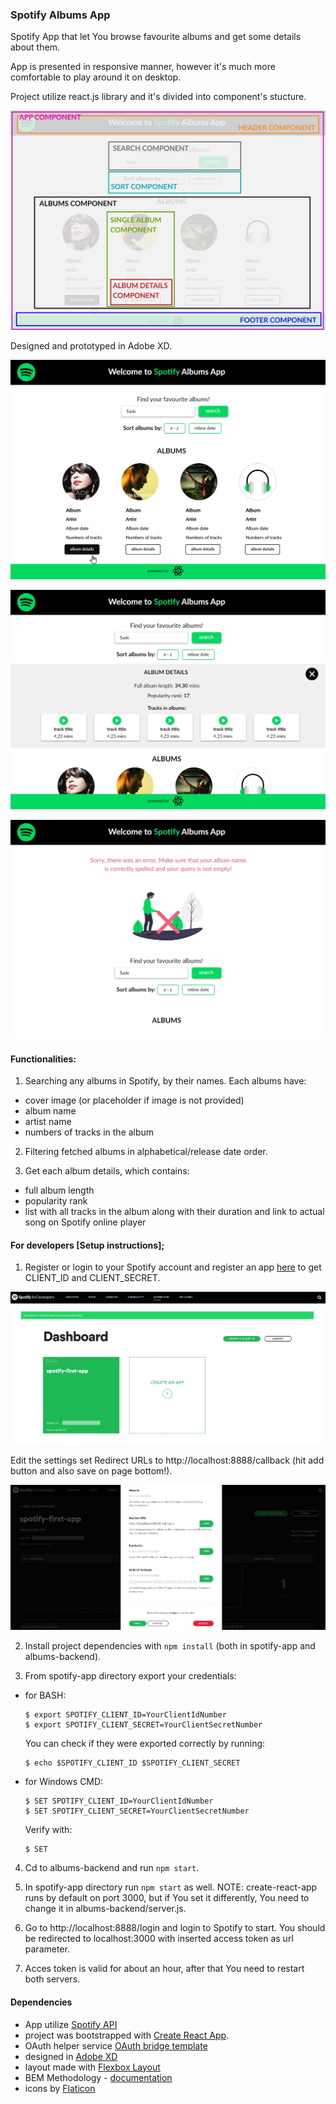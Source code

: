 ### Spotify Albums App

Spotify App that let You browse favourite albums and get some details about them.

App is presented in responsive manner, however it's much more comfortable to play around it on desktop.

Project utilize react.js library and it's divided into component's stucture.

![spotify-app-search](readme-imgs/components-structure.jpg)

Designed and prototyped in Adobe XD.

![spotify-app-search](readme-imgs/Search.jpg)

![spotify-app-album-details](readme-imgs/Album-details.jpg)

![spotify-app-error](readme-imgs/Error.jpg)

#### Functionalities: 
1. Searching any albums in Spotify, by their names. Each albums have:
  * cover image (or placeholder if image is not provided)
  * album name
  * artist name
  * numbers of tracks in the album

2. Filtering fetched albums in alphabetical/release date order.

3. Get each album details, which contains:
  * full album length
  * popularity rank
  * list with all tracks in the album along with their duration and link to actual song on Spotify online player

#### For developers [Setup instructions];

1. Register or login to your Spotify account and register an app [here](https://developer.spotify.com/dashboard/applications) to get CLIENT_ID and CLIENT_SECRET.

![spotify-app-registration](readme-imgs/1-register-spotify-app.jpg)

Edit the settings set Redirect URLs to http://localhost:8888/callback (hit add button and also save on page bottom!).

![add-redirect-url](readme-imgs/2-settingg-redirect-url.jpg)

2. Install project dependencies with `npm install` (both in spotify-app and albums-backend).

3. From spotify-app directory export your credentials:

  * for BASH: 
    ```
    $ export SPOTIFY_CLIENT_ID=YourClientIdNumber
    $ export SPOTIFY_CLIENT_SECRET=YourClientSecretNumber
    ```
    You can check if they were exported correctly by running: 
    ```
    $ echo $SPOTIFY_CLIENT_ID $SPOTIFY_CLIENT_SECRET
    ```

  * for Windows CMD:
    ```
    $ SET SPOTIFY_CLIENT_ID=YourClientIdNumber
    $ SET SPOTIFY_CLIENT_SECRET=YourClientSecretNumber
    ```

    Verify with: 
    ```
    $ SET
    ```

4. Cd to albums-backend and run `npm start`.

5. In spotify-app directory run `npm start` as well. NOTE: create-react-app runs by default on port 3000, but if You set it differently, You need to change it in albums-backend/server.js.

6. Go to http://localhost:8888/login and login to Spotify to start. You should be redirected to localhost:3000 with inserted access token as url parameter.

7. Acces token is valid for about an hour, after that You need to restart both servers.

#### Dependencies

* App utilize [Spotify API](https://developer.spotify.com/documentation/web-api/reference/)
* project was bootstrapped with [Create React App](https://github.com/facebook/create-react-app).
* OAuth helper service [OAuth bridge template](https://github.com/mpj/oauth-bridge-template)
* designed in [Adobe XD](https://www.adobe.com/pl/products/xd.html)
* layout made with [Flexbox Layout](https://css-tricks.com/snippets/css/a-guide-to-flexbox/)
* BEM Methodology - [documentation](https://en.bem.info/)
* icons by [Flaticon](https://www.flaticon.com/home)
